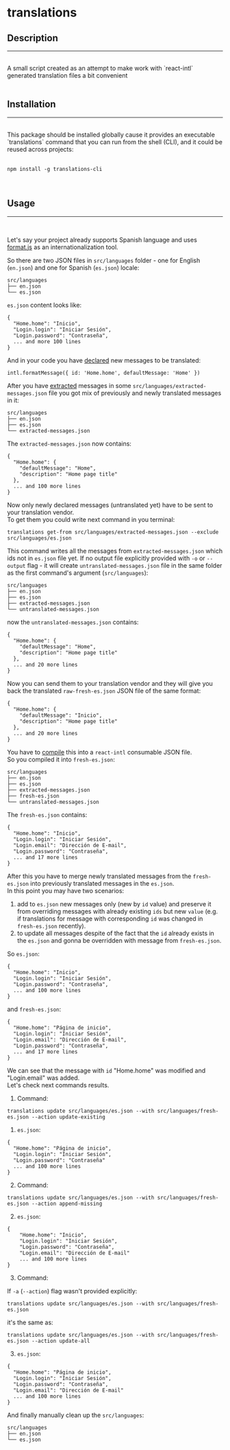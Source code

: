 # translations

## Description

---

<br>
A small script created as an attempt to make work with `react-intl` generated translation files a bit convenient <br>
<br>

## Installation

---

<br>
This package should be installed globally cause it provides an executable `translations` command that you can run from the shell (CLI), and it could be reused across projects: <br>
<br>

```
npm install -g translations-cli
```

<br>

## Usage

---

<br>

Let's say your project already supports Spanish language and uses [format.js](https://formatjs.io/) as an internationalization tool.<br>

So there are two JSON files in `src/languages` folder - one for English (`en.json`) and one for Spanish (`es.json`) locale:

```
src/languages
├── en.json
└── es.json

```

`es.json` content looks like:<br>

```
{
  "Home.home": "Inicio",
  "Login.login": "Iniciar Sesión",
  "Login.password": "Contraseña",
  ... and more 100 lines
}
```

And in your code you have [declared](https://formatjs.io/docs/getting-started/message-declaration) new messages to be translated:<br>

```
intl.formatMessage({ id: 'Home.home', defaultMessage: 'Home' })
```

After you have [extracted](https://formatjs.io/docs/getting-started/message-extraction) messages in some `src/languages/extracted-messages.json` file you got mix of previously and newly translated messages in it:

```
src/languages
├── en.json
├── es.json
└── extracted-messages.json

```

The `extracted-messages.json` now contains:

```
{
  "Home.home": {
    "defaultMessage": "Home",
    "description": "Home page title"
  },
  ... and 100 more lines
}
```

Now only newly declared messages (untranslated yet) have to be sent to your translation vendor.<br>
To get them you could write next command in you terminal:

```
translations get-from src/languages/extracted-messages.json --exclude src/languages/es.json
```

This command writes all the messages from `extracted-messages.json` which ids not in `es.json` file yet. If no output file explicitly provided with `-o` or `--output` flag - it will create `untranslated-messages.json` file in the same folder as the first command's argument (`src/languages`):

```
src/languages
├── en.json
├── es.json
├── extracted-messages.json
└── untranslated-messages.json

```

now the `untranslated-messages.json` contains:

```
{
  "Home.home": {
    "defaultMessage": "Home",
    "description": "Home page title"
  },
  ... and 20 more lines
}
```

Now you can send them to your translation vendor and they will give you back the translated `raw-fresh-es.json` JSON file of the same format:

```
{
  "Home.home": {
    "defaultMessage": "Inicio",
    "description": "Home page title"
  },
  ... and 20 more lines
}
```

You have to [compile](https://formatjs.io/docs/getting-started/message-distribution#compiling-messages) this into a `react-intl` consumable JSON file.<br>
So you compiled it into `fresh-es.json`:

```
src/languages
├── en.json
├── es.json
├── extracted-messages.json
├── fresh-es.json
└── untranslated-messages.json

```

The `fresh-es.json` contains:

```
{
  "Home.home": "Inicio",
  "Login.login": "Iniciar Sesión",
  "Login.email": "Dirección de E-mail",
  "Login.password": "Contraseña",
  ... and 17 more lines
}
```

After this you have to merge newly translated messages from the `fresh-es.json` into previously translated messages in the `es.json`.<br>
In this point you may have two scenarios:

1. add to `es.json` new messages only (new by `id` value) and preserve it from overriding messages with already existing `ids` but new `value` (e.g. if translations for message with corresponding `id` was changed in `fresh-es.json` recently).
2. to update all messages despite of the fact that the `id` already exists in the `es.json` and gonna be overridden with message from `fresh-es.json`.

So `es.json`:

```
{
  "Home.home": "Inicio",
  "Login.login": "Iniciar Sesión",
  "Login.password": "Contraseña",
  ... and 100 more lines
}
```

and `fresh-es.json`:

```
{
  "Home.home": "Página de inicio",
  "Login.login": "Iniciar Sesión",
  "Login.email": "Dirección de E-mail",
  "Login.password": "Contraseña",
  ... and 17 more lines
}
```

We can see that the message with `id` "Home.home" was modified and "Login.email" was added.<br>
Let's check next commands results.

1. Command:

```
translations update src/languages/es.json --with src/languages/fresh-es.json --action update-existing
```

1. `es.json`:

```
{
  "Home.home": "Página de inicio",
  "Login.login": "Iniciar Sesión",
  "Login.password": "Contraseña"
  ... and 100 more lines
}
```

2. Command:

```
translations update src/languages/es.json --with src/languages/fresh-es.json --action append-missing
```

2. `es.json`:

```
{
    "Home.home": "Inicio",
    "Login.login": "Iniciar Sesión",
    "Login.password": "Contraseña",
    "Login.email": "Dirección de E-mail"
    ... and 100 more lines
}
```

3. Command:

If `-a` (`--action`) flag wasn't provided explicitly:

```
translations update src/languages/es.json --with src/languages/fresh-es.json
```

it's the same as:

```
translations update src/languages/es.json --with src/languages/fresh-es.json --action update-all
```

3. `es.json`:

```
{
  "Home.home": "Página de inicio",
  "Login.login": "Iniciar Sesión",
  "Login.password": "Contraseña",
  "Login.email": "Dirección de E-mail"
  ... and 100 more lines
}
```

And finally manually clean up the `src/languages`:

```
src/languages
├── en.json
└── es.json

```
